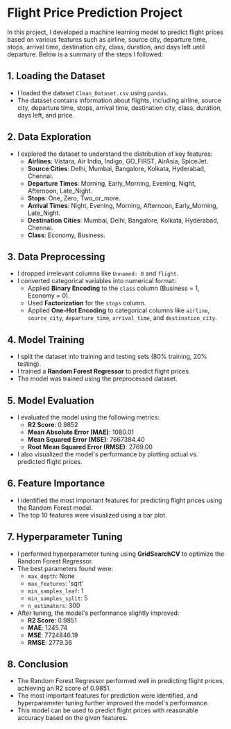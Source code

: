 # Flight Price Prediction Project

In this project, I developed a machine learning model to predict flight prices based on various features such as airline, source city, departure time, stops, arrival time, destination city, class, duration, and days left until departure. Below is a summary of the steps I followed:

## 1. **Loading the Dataset**
   - I loaded the dataset `Clean_Dataset.csv` using `pandas`.
   - The dataset contains information about flights, including airline, source city, departure time, stops, arrival time, destination city, class, duration, days left, and price.

## 2. **Data Exploration**
   - I explored the dataset to understand the distribution of key features:
     - **Airlines**: Vistara, Air India, Indigo, GO_FIRST, AirAsia, SpiceJet.
     - **Source Cities**: Delhi, Mumbai, Bangalore, Kolkata, Hyderabad, Chennai.
     - **Departure Times**: Morning, Early_Morning, Evening, Night, Afternoon, Late_Night.
     - **Stops**: One, Zero, Two_or_more.
     - **Arrival Times**: Night, Evening, Morning, Afternoon, Early_Morning, Late_Night.
     - **Destination Cities**: Mumbai, Delhi, Bangalore, Kolkata, Hyderabad, Chennai.
     - **Class**: Economy, Business.

## 3. **Data Preprocessing**
   - I dropped irrelevant columns like `Unnamed: 0` and `flight`.
   - I converted categorical variables into numerical format:
     - Applied **Binary Encoding** to the `class` column (Business = 1, Economy = 0).
     - Used **Factorization** for the `stops` column.
     - Applied **One-Hot Encoding** to categorical columns like `airline`, `source_city`, `departure_time`, `arrival_time`, and `destination_city`.

## 4. **Model Training**
   - I split the dataset into training and testing sets (80% training, 20% testing).
   - I trained a **Random Forest Regressor** to predict flight prices.
   - The model was trained using the preprocessed dataset.

## 5. **Model Evaluation**
   - I evaluated the model using the following metrics:
     - **R2 Score**: 0.9852
     - **Mean Absolute Error (MAE)**: 1080.01
     - **Mean Squared Error (MSE)**: 7667384.40
     - **Root Mean Squared Error (RMSE)**: 2769.00
   - I also visualized the model's performance by plotting actual vs. predicted flight prices.

## 6. **Feature Importance**
   - I identified the most important features for predicting flight prices using the Random Forest model.
   - The top 10 features were visualized using a bar plot.

## 7. **Hyperparameter Tuning**
   - I performed hyperparameter tuning using **GridSearchCV** to optimize the Random Forest Regressor.
   - The best parameters found were:
     - `max_depth`: None
     - `max_features`: 'sqrt'
     - `min_samples_leaf`: 1
     - `min_samples_split`: 5
     - `n_estimators`: 300
   - After tuning, the model's performance slightly improved:
     - **R2 Score**: 0.9851
     - **MAE**: 1245.74
     - **MSE**: 7724846.19
     - **RMSE**: 2779.36

## 8. **Conclusion**
   - The Random Forest Regressor performed well in predicting flight prices, achieving an R2 score of 0.9851.
   - The most important features for prediction were identified, and hyperparameter tuning further improved the model's performance.
   - This model can be used to predict flight prices with reasonable accuracy based on the given features.